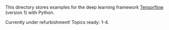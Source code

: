 This directory stores examples for the deep learning framework [Tensorflow](https://www.tensorflow.org/) (version 1) with Python.

Currently under refurbishment! Topics ready: 1-4.